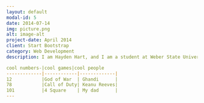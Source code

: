 ```yaml
---
layout: default
modal-id: 5
date: 2014-07-14
img: picture.png
alt: image-alt
project-date: April 2014
client: Start Bootstrap
category: Web Development
description: I am Hayden Hart, and I am a student at Weber State University .  I am going for my bachelors in Computer Science.  I work part time at Associated Foods and I think that is pretty cool. Heres a neet table.

cool numbers-|cool games|cool people
-------------|------------|-------------|
12           |God of War  | Ghandi      |
78           |Call of Duty| Keanu Reeves|
101          |4 Square    | My dad      |
---
```

